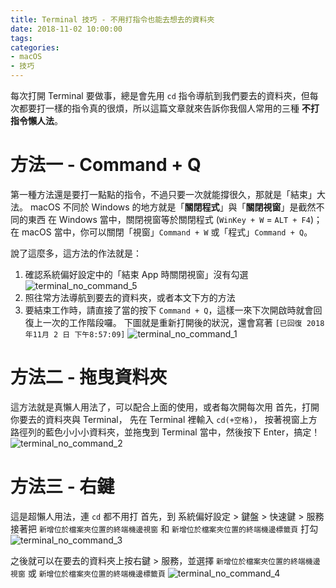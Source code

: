 ```yaml
---
title: Terminal 技巧 - 不用打指令也能去想去的資料夾
date: 2018-11-02 10:00:00
tags:
categories:
- macOS
- 技巧
---
```

每次打開 Terminal 要做事，總是會先用 `cd` 指令導航到我們要去的資料夾，但每次都要打一樣的指令真的很煩，所以這篇文章就來告訴你我個人常用的三種 **不打指令懶人法**。
<!--more-->
# 方法一 - Command + Q
第一種方法還是要打一點點的指令，不過只要一次就能撐很久，那就是「結束」大法。
macOS 不同於 Windows 的地方就是「**關閉程式**」與「**關閉視窗**」是截然不同的東西
在 Windows 當中，關閉視窗等於關閉程式 (`WinKey + W` = `ALT + F4`)；
在 macOS 當中，你可以關閉「視窗」`Command + W` 或「程式」`Command + Q`。

說了這麼多，這方法的作法就是：
1. 確認系統偏好設定中的「結束 App 時關閉視窗」沒有勾選
![terminal_no_command_5](https://mqrrka.bn.files.1drv.com/y4mFHeMP1ZpU-zD-w3NzFZn_RW7MPIMiUheo8rS1S5DldXcZLP4xoZ87h9c-alMRDWt_EeQ9n_5EX8KGvCj19F_9YbUP0sbPR4uLdFKaG811E9JdSfU5bW047oMkW-7pPKItxeQtOHnMt_TE3_1Gih3g24Dy7hg5N6HajNP4GsGw2Q9zlNwvwCYQFDbdCgpQ_B14iCXPznwaIAVZjIR4Fr74g)
2. 照往常方法導航到要去的資料夾，或者本文下方的方法
3. 要結束工作時，請直接了當的按下 `Command + Q`，這樣一來下次開啟時就會回復上一次的工作階段囉。
下圖就是重新打開後的狀況，還會寫著 `[已回復 2018年11月 2 日 下午8:57:09]`
![terminal_no_command_1](https://pby97a.bn.files.1drv.com/y4mJfwoL2Zj9MCqUxGlsFSaP57Yu1leeoyE89vrjZk6ABruIGgQkojgIjvBzpCM7tD4X4uBhKwBApGCS5IbMPD49s8ST5JCDUmeU1aE4E9zW8nOa5Kw_rdBgLvLUQMCGuOC84X2Pti7KgZl-MCC0fC9uK-LTZX5oiHARJ_30ISuXGbYJh31MLucsyQ1GrabPD9Q4FZ6Gn6WipevO5GJ-5V51A)

# 方法二 - 拖曳資料夾
這方法就是真懶人用法了，可以配合上面的使用，或者每次開每次用
首先，打開你要去的資料夾與 Terminal，
先在 Terminal 裡輸入 `cd(+空格)`，
按著視窗上方路徑列的藍色小小小資料夾，並拖曳到 Terminal 當中，然後按下 Enter，搞定！
![terminal_no_command_2](https://okejyw.bn.files.1drv.com/y4mOY9kuDl5gxbEoifM4bIZtxyhFQhH-re2opVG6fq3LvcdWYXlMwCX8N9AtmiWXN-9eiWqjhtxpPstD16uuTy6UaTahB9gemUzVaws7nSSX6IHegtcOXmu-INMvo-o3hUoN_A9fNCWsxfE4y-eN7H9KTXFD-VD1BkyIgnkew84pp1auSnri4OuiYbcDT-KqmS904m0mrUz459XRZzG41pKXQ)
# 方法三 - 右鍵
這是超懶人用法，連 `cd` 都不用打
首先，到 系統偏好設定 > 鍵盤 > 快速鍵 > 服務
接著把 `新增位於檔案夾位置的終端機邊視窗` 和 `新增位於檔案夾位置的終端機邊標籤頁` 打勾
![terminal_no_command_3](https://okfu7g.bn.files.1drv.com/y4m3OAFLL7QOMJmKrPkVzNLSpWWnde9vCj7b7LMem-f0uYOW0kjCjx9Stt3Sap-q96D2XhFap6o6XzOu2GtJAGLFnyXg0Alq2JMD51qRXxdhP0aD_ztitSRk4aXykBcKEtbqhQ8YrV2frevn9lEriMWX8CwFzhDDttCP-6teger1YvvbP8L1AON_S4k65txoJLDg7y0wHeY4cg9-dCRTGSaDg)

之後就可以在要去的資料夾上按右鍵 > 服務，並選擇 `新增位於檔案夾位置的終端機邊視窗` 或 `新增位於檔案夾位置的終端機邊標籤頁`
![terminal_no_command_4](https://okhteq.bn.files.1drv.com/y4mdBTmrMXoB0dTFtN_FJ9667BWX-EaLBWirQZxkt2BAYYiJpwnbldnP_92_MrcoPrUJBcy-YpVN-4GSoibJlLoO1N_rTpV5r1oRyJ31eewTBKQzhBi-wnptyylFyen1O-uKwvdtJhBozf7Jee4-kEyr4-xG-vjQElB7hPfsIjGcvJPh5-qTmd9X2tySK75gkd1y8hoh3WHQJvICEAIo_3HHg)
